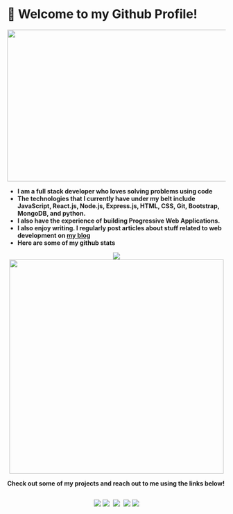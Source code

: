 # :wave: Welcome to my Github Profile!

<p align="center">
<img src= "https://media.giphy.com/media/H5B31BSZhQoes8QoVH/giphy.gif" width="600" height="350" />
</p>

-   **I am a full stack developer who loves solving problems using code**
-   **The technologies that I currently have under my belt include JavaScript, React.js, Node.js, Express.js, HTML, CSS, Git, Bootstrap, MongoDB, and python.**
-   **I also have the experience of building Progressive Web Applications.**
-   **I also enjoy writing. I regularly post articles about stuff related to web development on [my blog](https://medium.com/@rajat_m)**
-   **Here are some of my github stats**

<p align="center">
<img src = "https://github-readme-stats.vercel.app/api?username=Rajatm544&show_icons=true&theme=radical" />

<img src="https://github-readme-stats.vercel.app/api/top-langs/?username=Rajatm544&layout=compact&theme=radical" width="494" />
</p>

**Check out some of my projects and reach out to me using the links below!**

##

<span align="center">
 
<a href="https://www.linkedin.com/in/rajat--m"><img src="https://img.techpowerup.org/200715/linkedin-box-fill-1.png"></a>
<a href="https://medium.com/@rajat_m"><img src="https://img.techpowerup.org/200715/medium-fill-1.png"></a>&nbsp;
<a href="mailto:rajatm544@gmail"><img src="https://img.techpowerup.org/200715/gmail-1.png"></a>&nbsp;
<a href="https://www.hackerrank.com/Rajat_M"><img src="https://img.techpowerup.org/200715/hackerrank-logo-1500.png"></a>
<a href="https://twitter.com/Rajat__m"><img src="https://img.techpowerup.org/200715/twitter-fill.png"></a>

</span>
